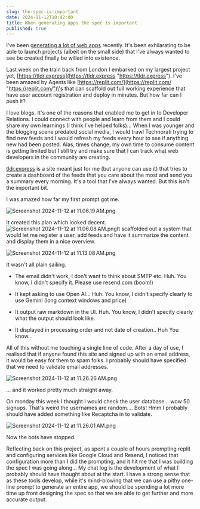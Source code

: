 ```yaml
---
slug: the-spec-is-important
date: 2024-11-12T10:42:00
title: When generating apps the spec is important
published: true
---
```


I\'ve been [generating a lot of web apps](https://paul.kinlan.me/generated-web-apps/ "https://paul.kinlan.me/generated-web-apps/") recently. It\'s been exhilarating to be able to launch projects (albeit on the small side) that I\'ve always wanted to see be created finally be willed into existence.

Last week on the train back from London I embarked on my largest project yet, [https://tldr.express](https://tldr.express "https://tldr.express"). I\'ve been amazed by Agents like [https://replit.com/](https://replit.com/ "https://replit.com/")\'s that can scaffold out full working experience that have user account registration and deploy in minutes. But how far can I push it?

I love blogs. It\'s one of the reasons that enabled me to get in to Developer Relations. I could connect with people and learn from them and I could share my own learnings (I think I\'ve helped folks)... When I was younger and the blogging scene predated social media, I would trawl Technorati trying to find new feeds and I would refresh my feeds every hour to see if anything new had been posted. Alas, times change, my own time to consume content is getting limited but I still try and make sure that I can track what web developers in the community are creating.

[tldr.express](http://tldr.express "http://tldr.express") is a site meant just for me (but anyone can use it) that tries to create a dashboard of the feeds that you care about the most and send you a summary every morning. It\'s a tool that I\'ve always wanted. But this isn\'t the important bit.

I was amazed how far my first prompt got me.

![Screenshot 2024-11-12 at 11.06.19 AM.png](/images/Screenshot%202024-11-12%20at%2011.06.19%E2%80%AFAM.png)

It created this plan which looked decent.![Screenshot 2024-11-12 at 11.06.08 AM.png](/images/Screenshot%202024-11-12%20at%2011.06.08%E2%80%AFAM.png)It scaffolded out a system that would let me register a user, add feeds and have it summarize the content and display them in a nice overview.

![Screenshot 2024-11-12 at 11.13.08 AM.png](/images/Screenshot%202024-11-12%20at%2011.13.08%E2%80%AFAM.png)

It wasn\'t all plain sailing.

* The email didn\'t work, I don\'t want to think about SMTP etc. Huh. You know, I didn\'t specify it. Please use resend.com (boom!)

* It kept asking to use Open AI... Huh. You know, I didn\'t specify clearly to use Gemini (long context windows and price)

* It output raw markdown in the UI. Huh. You know, I didn\'t specify clearly what the output should look like.

* It displayed in processing order and not date of creation.. Huh You know...

All of this without me touching a single line of code. After a day of use, I realised that if anyone found this site and signed up with an email address, it would be easy for them to spam folks. I probably should have specified that we need to validate email addresses.

![Screenshot 2024-11-12 at 11.26.26 AM.png](/images/Screenshot%202024-11-12%20at%2011.26.26%E2%80%AFAM.png)

... and it worked pretty much straight away.

On monday this week I thought I would check the user database... wow 50 signups. That\'s weird the usernames are random.... Bots! Hmm I probably should have added something like Recaptcha in to validate.

![Screenshot 2024-11-12 at 11.26.01 AM.png](/images/Screenshot%202024-11-12%20at%2011.26.01%E2%80%AFAM.png)

Now the bots have stopped.

Reflecting back on this project, as spent a couple of hours prompting replit and configuring services like Google Cloud and Resend, I noticed that configuration more than I did the prompting, and it hit me that I was building the spec I was going along... My chat log is the development of what I probably should have thought about at the start. I have a strong sense that as these tools develop, while it's mind-blowing that we can use a pithy one-line prompt to generate an entire app, we should be spending a lot more time up front designing the spec so that we are able to get further and more accurate output.
